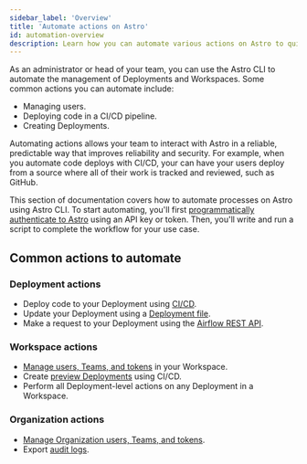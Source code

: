```yaml
---
sidebar_label: 'Overview'
title: 'Automate actions on Astro'
id: automation-overview
description: Learn how you can automate various actions on Astro to quickly build and manage your data ecosystem. 
---
```


As an administrator or head of your team, you can use the Astro CLI to automate the management of Deployments and Workspaces. Some common actions you can automate include:

- Managing users.
- Deploying code in a CI/CD pipeline.
- Creating Deployments.

Automating actions allows your team to interact with Astro in a reliable, predictable way that improves reliability and security. For example, when you automate code deploys with CI/CD, your can have your users deploy from a source where all of their work is tracked and reviewed, such as GitHub.

This section of documentation covers how to automate processes on Astro using Astro CLI. To start automating, you'll first [programmatically authenticate to Astro](automation-authentication.md) using an API key or token. Then, you'll write and run a script to complete the workflow for your use case.

## Common actions to automate

### Deployment actions

- Deploy code to your Deployment using [CI/CD](set-up-ci-cd.md).
- Update your Deployment using a [Deployment file](manage-deployments-as-code.md).  
- Make a request to your Deployment using the [Airflow REST API](airflow-api.md). 

### Workspace actions

- [Manage users, Teams, and tokens](cli/astro-workspace-team.md) in your Workspace.
- Create [preview Deployments](ci-cd-templates/github-actions.md#deployment-preview-templates) using CI/CD. 
- Perform all Deployment-level actions on any Deployment in a Workspace. 

### Organization actions

- [Manage Organization users, Teams, and tokens](cli/astro-organization-list.md).
- Export [audit logs](audit-logs.md#export-audit-logs). 
